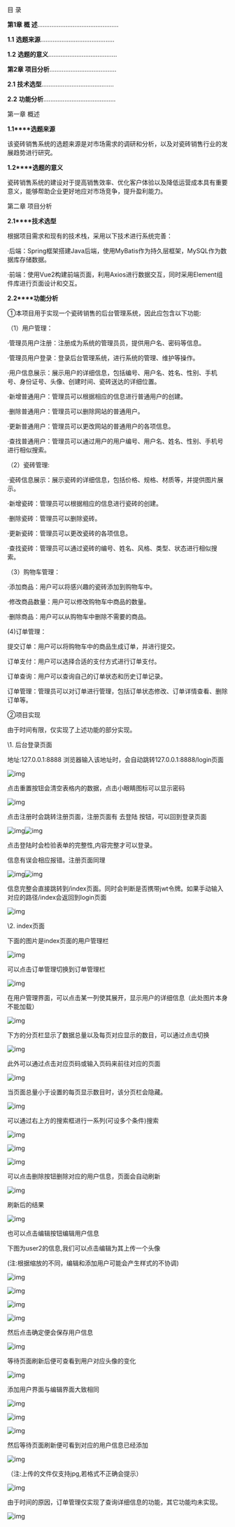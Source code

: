 目   录

**第1章 概 述**..............................................

**1.1** **选题来源**..........................................

**1.2** **选题的意义**.......................................

**第2章 项目分析**...................................... 

**2.1** **技术选型**.........................................

**2.2** **功能分析**.........................................



 

 

第一章 概述

   **1.1****选题来源**

该瓷砖销售系统的选题来源是对市场需求的调研和分析，以及对瓷砖销售行业的发展趋势进行研究。

   **1.2****选题的意义**

瓷砖销售系统的建设对于提高销售效率、优化客户体验以及降低运营成本具有重要意义，能够帮助企业更好地应对市场竞争，提升盈利能力。

第二章 项目分析

   **2.1****技术选型**

根据项目需求和现有的技术栈，采用以下技术进行系统完善：

·后端：Spring框架搭建Java后端，使用MyBatis作为持久层框架，MySQL作为数据库存储数据。

·前端：使用Vue2构建前端页面，利用Axios进行数据交互，同时采用Element组件库进行页面设计和交互。 

**2.2****功能分析**

①本项目用于实现一个瓷砖销售的后台管理系统，因此应包含以下功能:

（1）用户管理：

·管理员用户注册：注册成为系统的管理员员，提供用户名、密码等信息。

·管理员用户登录：登录后台管理系统，进行系统的管理、维护等操作。

·用户信息展示：展示用户的详细信息，包括编号、用户名、姓名、性别、手机号、身份证号、头像、创建时间、瓷砖送达的详细位置。

·新增普通用户：管理员可以根据相应的信息进行普通用户的创建。

·删除普通用户：管理员可以删除网站的普通用户。

·更新普通用户：管理员可以更改网站的普通用户的各项信息。

·查找普通用户：管理员可以通过用户的用户编号、用户名、姓名、性别、手机号进行相似搜索。

（2）瓷砖管理:

·瓷砖信息展示：展示瓷砖的详细信息，包括价格、规格、材质等，并提供图片展示。

·新增瓷砖：管理员可以根据相应的信息进行瓷砖的创建。

·删除瓷砖：管理员可以删除瓷砖。

·更新瓷砖：管理员可以更改瓷砖的各项信息。

·查找瓷砖：管理员可以通过瓷砖的编号、姓名、风格、类型、状态进行相似搜索。

（3）购物车管理：

·添加商品：用户可以将感兴趣的瓷砖添加到购物车中。

·修改商品数量：用户可以修改购物车中商品的数量。

·删除商品：用户可以从购物车中删除不需要的商品。

(4)订单管理：

提交订单：用户可以将购物车中的商品生成订单，并进行提交。

订单支付：用户可以选择合适的支付方式进行订单支付。

订单查询：用户可以查询自己的订单状态和历史订单记录。

订单管理：管理员可以对订单进行管理，包括订单状态修改、订单详情查看、删除订单等。

②项目实现

   由于时间有限，仅实现了上述功能的部分实现。

\1. 后台登录页面 

地址:127.0.0.1:8888  浏览器输入该地址时，会自动跳转127.0.0.1:8888/login页面

![img](assets/clip_image002.jpg)

点击重置按钮会清空表格内的数据，点击小眼睛图标可以显示密码

![img](assets/clip_image004.jpg)

点击注册时会跳转注册页面，注册页面有 去登陆 按钮，可以回到登录页面

![img](file:///C:/Users/ADMINI~1/AppData/Local/Temp/msohtmlclip1/01/clip_image006.jpg)![img](assets/clip_image008.jpg)

点击登陆时会检验表单的完整性,内容完整才可以登录。

 

 

信息有误会相应报错。注册页面同理

![img](assets/clip_image010.jpg)![img](file:///C:/Users/ADMINI~1/AppData/Local/Temp/msohtmlclip1/01/clip_image012.jpg)

 

 

信息完整会直接跳转到/index页面。同时会判断是否携带jwt令牌。如果手动输入对应的路径/index会返回到login页面

![img](assets/clip_image014.jpg)

\2. index页面

下面的图片是index页面的用户管理栏 

![img](assets/clip_image016.jpg)

可以点击订单管理切换到订单管理栏

![img](assets/clip_image018.jpg)

 

 

在用户管理界面，可以点击某一列使其展开，显示用户的详细信息（此处图片本身不能加载）

![img](assets/clip_image020.jpg)

下方的分页栏显示了数据总量以及每页对应显示的数目，可以通过点击切换

![img](assets/clip_image022.jpg)

此外可以通过点击对应页码或输入页码来前往对应的页面

![img](assets/clip_image024.jpg)

当页面总量小于设置的每页显示数目时，该分页栏会隐藏。

![img](assets/clip_image026.jpg)

可以通过右上方的搜索框进行一系列(可设多个条件)搜索

![img](assets/clip_image028.jpg)

![img](assets/clip_image030.jpg)

![img](assets/clip_image032.jpg)

可以点击删除按钮删除对应的用户信息，页面会自动刷新

![img](assets/clip_image034.jpg)

刷新后的结果

![img](assets/clip_image036.jpg)

也可以点击编辑按钮编辑用户信息

下图为user2的信息,我们可以点击编辑为其上传一个头像

(注:根据缩放的不同，编辑和添加用户可能会产生样式的不协调)

![img](assets/clip_image038.jpg)

![img](assets/clip_image040.jpg)

![img](assets/clip_image042.jpg)

![img](assets/clip_image044.jpg)

然后点击确定便会保存用户信息

![img](assets/clip_image046.jpg)

等待页面刷新后便可查看到用户对应头像的变化

![img](assets/clip_image048.jpg)

添加用户界面与编辑界面大致相同

![img](assets/clip_image050.jpg)

![img](assets/clip_image052.jpg)

![img](assets/clip_image054.jpg)

然后等待页面刷新便可看到对应的用户信息已经添加

![img](assets/clip_image056.jpg)

（注:上传的文件仅支持jpg,若格式不正确会提示）

![img](assets/clip_image058.jpg)

由于时间的原因，订单管理仅实现了查询详细信息的功能，其它功能均未实现。

![img](assets/clip_image060.jpg)

